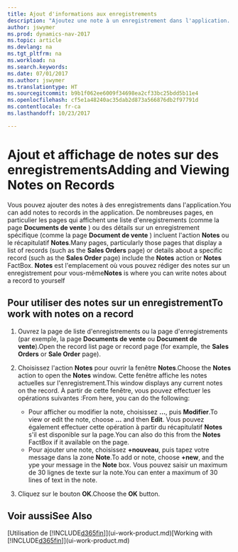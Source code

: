 ```yaml
---
title: Ajout d'informations aux enregistrements
description: "Ajoutez une note à un enregistrement dans l'application. Par exemple, si vous disposez d'informations supplémentaires sur un document de vente qui ne correspondent à aucun des champs de ce document de vente, vous pouvez rédiger une note."
author: jswymer
ms.prod: dynamics-nav-2017
ms.topic: article
ms.devlang: na
ms.tgt_pltfrm: na
ms.workload: na
ms.search.keywords: 
ms.date: 07/01/2017
ms.author: jswymer
ms.translationtype: HT
ms.sourcegitcommit: b9b1f062ee6009f34698ea2cf33bc25bdd5b11e4
ms.openlocfilehash: cf5e1a48240ac35dab2d873a566876db2f97791d
ms.contentlocale: fr-ca
ms.lasthandoff: 10/23/2017

---
```

# <a name="adding-and-viewing-notes-on-records"></a><span data-ttu-id="dcc4b-104">Ajout et affichage de notes sur des enregistrements</span><span class="sxs-lookup"><span data-stu-id="dcc4b-104">Adding and Viewing Notes on Records</span></span>
 <span data-ttu-id="dcc4b-105">Vous <!--OnPrem and your colleagues -->pouvez ajouter des notes à des enregistrements dans l'application.</span><span class="sxs-lookup"><span data-stu-id="dcc4b-105">You <!--OnPrem and your colleagues -->can add notes to records in the application.</span></span> <span data-ttu-id="dcc4b-106">De nombreuses pages, en particulier les pages qui affichent une liste d'enregistrements (comme la page **Documents de vente** ) ou des détails sur un enregistrement spécifique (comme la page **Document de vente** ) incluent l'action **Notes** ou le récapitulatif **Notes**.</span><span class="sxs-lookup"><span data-stu-id="dcc4b-106">Many pages, particularly those pages that display a list of records (such as the **Sales Orders** page) or details about a specific record (such as the **Sales Order** page) include the **Notes** action or **Notes** FactBox.</span></span> <span data-ttu-id="dcc4b-107">**Notes** est l'emplacement où vous pouvez rédiger des notes sur un enregistrement pour vous-même<!--OnPrem or others, and where you can view notes to you from others. For example, a note could be a general comment or processing instruction to your colleague, who can then respond to your note using their own **Notes**. Or, your colleague can add a note that gives you extra information about a sales order that is not covered by the information on the sales order. These notes and correspondences will follow the record as it is processed in the company.--></span><span class="sxs-lookup"><span data-stu-id="dcc4b-107">**Notes** is where you can write notes about a record to yourself<!--OnPrem or others, and where you can view notes to you from others. For example, a note could be a general comment or processing instruction to your colleague, who can then respond to your note using their own **Notes**. Or, your colleague can add a note that gives you extra information about a sales order that is not covered by the information on the sales order. These notes and correspondences will follow the record as it is processed in the company.--></span></span>

<!--OnPrem
> [!NOTE]  
>  You can only select one recipient of the note.-->  
  
## <a name="to-work-with-notes-on-a-record"></a><span data-ttu-id="dcc4b-108">Pour utiliser des notes sur un enregistrement</span><span class="sxs-lookup"><span data-stu-id="dcc4b-108">To work with notes on a record</span></span> 
  
1.  <span data-ttu-id="dcc4b-109">Ouvrez la page de liste d'enregistrements ou la page d'enregistrements (par exemple, la page **Documents de vente** ou **Document de vente**).</span><span class="sxs-lookup"><span data-stu-id="dcc4b-109">Open the record list page or record page (for example, the **Sales Orders** or **Sale Order** page).</span></span>  
  
    <!-- If **Notes** is not visible on the page, then you can customize the page to display the Notes FactBox. -->
  
2.  <span data-ttu-id="dcc4b-110">Choisissez l'action **Notes** pour ouvrir la fenêtre **Notes**.</span><span class="sxs-lookup"><span data-stu-id="dcc4b-110">Choose the **Notes** action to open the **Notes** window.</span></span> <span data-ttu-id="dcc4b-111">Cette fenêtre affiche les notes actuelles sur l'enregistrement.</span><span class="sxs-lookup"><span data-stu-id="dcc4b-111">This window displays any current notes on the record.</span></span> <span data-ttu-id="dcc4b-112">À partir de cette fenêtre, vous pouvez effectuer les opérations suivantes :</span><span class="sxs-lookup"><span data-stu-id="dcc4b-112">From here, you can do the following:</span></span>

    -   <span data-ttu-id="dcc4b-113">Pour afficher ou modifier la note, choisissez **…**, puis **Modifier**.</span><span class="sxs-lookup"><span data-stu-id="dcc4b-113">To view or edit the note, choose **...** and then **Edit**.</span></span> <span data-ttu-id="dcc4b-114">Vous pouvez également effectuer cette opération à partir du récapitulatif **Notes** s'il est disponible sur la page.</span><span class="sxs-lookup"><span data-stu-id="dcc4b-114">You can also do this from the **Notes** FactBox if it available on the page.</span></span>
    -   <span data-ttu-id="dcc4b-115">Pour ajouter une note, choisissez **+nouveau**, puis tapez votre message dans la zone **Note**.</span><span class="sxs-lookup"><span data-stu-id="dcc4b-115">To add or note, choose **+new**, and the ype your message in the **Note** box.</span></span> <span data-ttu-id="dcc4b-116">Vous pouvez saisir un maximum de 30 lignes de texte sur la note.</span><span class="sxs-lookup"><span data-stu-id="dcc4b-116">You can enter a maximum of 30 lines of text in the note.</span></span> 
  
<!-- 5.  In the **To** field, enter a user ID (your own or someone else’s) to indicate who the note is for.  
  
6.  Select the **Notify** field if you want to send a notification to the user in the **To** field. 
  
     If **Notify** is selected, the note will be sent as a notification to the user's **My Notifications** on the Role Center.  -->
  
3.  <span data-ttu-id="dcc4b-117">Cliquez sur le bouton **OK**.</span><span class="sxs-lookup"><span data-stu-id="dcc4b-117">Choose the **OK** button.</span></span>  

## <a name="see-also"></a><span data-ttu-id="dcc4b-118">Voir aussi</span><span class="sxs-lookup"><span data-stu-id="dcc4b-118">See Also</span></span>
<span data-ttu-id="dcc4b-119">[Utilisation de [!INCLUDE[d365fin](includes/d365fin_md.md)]](ui-work-product.md)</span><span class="sxs-lookup"><span data-stu-id="dcc4b-119">[Working with [!INCLUDE[d365fin](includes/d365fin_md.md)]](ui-work-product.md)</span></span>  
